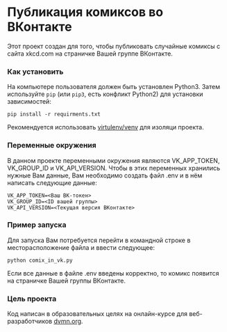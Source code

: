 # Публикация комиксов во ВКонтакте

Этот проект создан для того, чтобы публиковать случайные комиксы с сайта xkcd.com на страничке Вашей группе ВКонтакте.

### Как установить

На компьютере пользователя должен быть установлен Python3.
Затем используйте `pip` (или `pip3`, есть конфликт Python2) для установки зависимостей:
```
pip install -r requirments.txt
``` 
Рекомендуется использовать [virtulenv/venv](https://docs.pythpn.org/3/library/venv.html) для изоляци проекта.

### Переменные окружения

В данном проекте переменными окружения являются VK_APP_TOKEN, VK_GROUP_ID и VK_API_VERSION. Чтобы в этих переменных хранились нужные Вам данные, Вам необходимо создать файл .env и в нём написать следующие данные:
```
VK_APP_TOKEN=<Ваш ВК-токен>
VK_GROUP_ID=<ID вашей группы>
VK_API_VERSION=<Текущая версия ВКонтакте>
``` 

### Пример запуска
Для запуска Вам потребуется перейти в командной строке в месторасположение файла и ввести следующее:
```
python comix_in_vk.py
```
Если все данные в файле .env введены корректно, то комикс появится на страничке Вашей группы ВКонтакте.

### Цель проекта

Код написан в образовательных целях на онлайн-курсе для веб-разработчиков [dvmn.org](https://dvmn.org).